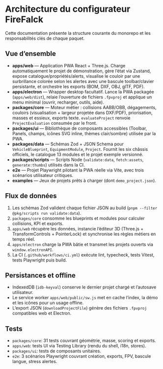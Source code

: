 # Architecture du configurateur FireFalck

Cette documentation présente la structure courante du monorepo et les responsabilités clés de chaque
paquet.

## Vue d’ensemble

- **apps/web** — Application PWA React + Three.js. Charge automatiquement le projet de démonstration, gère
  l’état via Zustand, expose catalogue/propriétés/alerts, visualise le couloir par une surbrillance colorée selon
  les alertes avec une bascule toolbar/clavier persistante, et orchestre les exports (BOM, DXF, OBJ, glTF, PDF).
- **apps/electron** — Wrapper desktop facultatif. Lance la PWA packagée (`apps/web/dist`), relaie
  l’ouverture de fichiers `.fpvproj` et applique un menu minimal (ouvrir, recharger, outils, aide).
- **packages/core** — Moteur métier : collisions AABB/OBB, dégagements, couloirs (visualisation + largeur
  projetée dans DXF/PDF), priorisation, masses et essieux, exports texte. `evaluateProject` renvoie
  `ProjectEvaluation` consumée par le front.
- **packages/ui** — Bibliothèque de composants accessibles (Toolbar, Panels, champs, icônes SVG inline,
  thèmes clair/sombre) utilisée par la PWA.
- **packages/data** — Schémas Zod + JSON Schema pour `VehicleBlueprint`, `EquipmentModule`, `Project`. Fournit
  les six châssis officiels, le catalogue 13 modules et le projet exemple versionné.
- **packages/scripts** — Scripts Node (`validate:data`, `fetch:assets`, `generate:thumbs`) utilisés dans la CI.
- **e2e** — Projet Playwright pilotant la PWA réelle via Vite, avec trois scénarios utilisateur critiques.
- **examples** — Jeux de projets prêts à charger (dont `demo_project.json`).

## Flux de données

1. Les schémas Zod valident chaque fichier JSON au build (`pnpm --filter @pkg/scripts run validate:data`).
2. `packages/core` consomme les blueprints et modules pour calculer collisions, KPI et exports.
3. `apps/web` récupère les données, instancie l’éditeur 3D (Three.js + TransformControls + PointerLock) et
   synchronise les règles métiers en temps réel.
4. `apps/electron` charge la PWA bâtie et transmet les projets ouverts via `window.electronAPI`.
5. La CI (`.github/workflows/ci.yml`) exécute lint, typecheck, tests Vitest, tests Playwright puis build.

## Persistances et offline

- IndexedDB (`idb-keyval`) conserve le dernier projet chargé et l’autosave utilisateur.
- Le service worker `apps/web/public/sw.js` met en cache l’index, la démo et les icônes pour un usage offline.
- L’export JSON (`downloadProjectFile`) génère des fichiers `.fpvproj` compatibles web et Electron.

## Tests

- `packages/core`: 31 tests couvrant géométrie, masse, scoring et exports.
- `apps/web`: tests UI via Testing Library (rendu du shell, i18n, stores).
- `packages/ui`: tests de composants unitaires.
- `e2e`: 3 scénarios Playwright couvrant création, exports, FPV, bascule langue, stress alertes.
